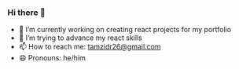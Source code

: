 ### Hi there 👋
- 🔭 I’m currently working on creating react projects for my portfolio
- 🌱 I’m trying to advance my react skills
- 📫 How to reach me: tamzidr26@gmail.com
- 😄 Pronouns: he/him




<!--
**tamzidr/tamzidr** is a ✨ _special_ ✨ repository because its `README.md` (this file) appears on your GitHub profile.

Here are some ideas to get you started:

- 🔭 I’m currently working on ...
- 🌱 I’m currently learning ...
- 👯 I’m looking to collaborate on ...
- 🤔 I’m looking for help with ...
- 💬 Ask me about ...
- 📫 How to reach me: ...
- 😄 Pronouns: ...
- ⚡ Fun fact: ...
-->
